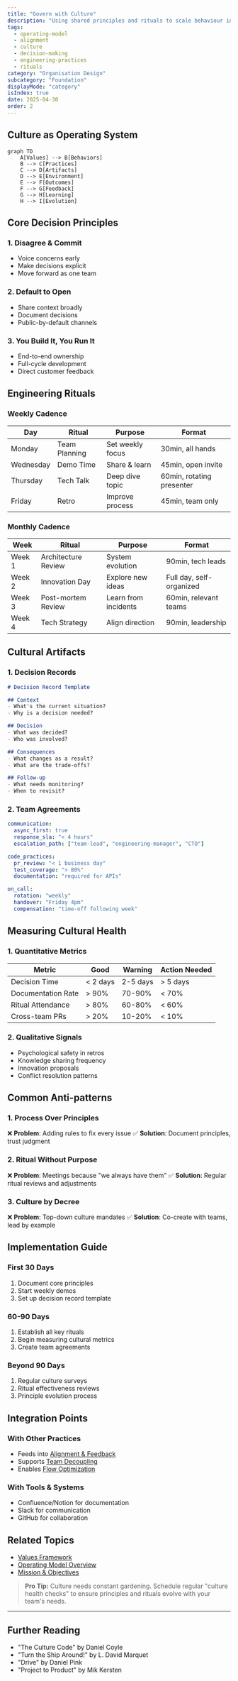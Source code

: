 ```yaml
---
title: "Govern with Culture"
description: "Using shared principles and rituals to scale behaviour instead of heavyweight processes."
tags:
  - operating-model
  - alignment
  - culture
  - decision-making
  - engineering-practices
  - rituals
category: "Organisation Design"
subcategory: "Foundation"
displayMode: "category"
isIndex: true
date: 2025-04-30
order: 2
---
```


## Culture as Operating System

```mermaid
graph TD
    A[Values] --> B[Behaviors]
    B --> C[Practices]
    C --> D[Artifacts]
    D --> E[Environment]
    E --> F[Outcomes]
    F --> G[Feedback]
    G --> H[Learning]
    H --> I[Evolution]
```

## Core Decision Principles

### 1. Disagree & Commit
- Voice concerns early
- Make decisions explicit
- Move forward as one team

### 2. Default to Open
- Share context broadly
- Document decisions
- Public-by-default channels

### 3. You Build It, You Run It
- End-to-end ownership
- Full-cycle development
- Direct customer feedback

## Engineering Rituals

### Weekly Cadence
| Day | Ritual | Purpose | Format |
|-----|---------|---------|---------|
| Monday | Team Planning | Set weekly focus | 30min, all hands |
| Wednesday | Demo Time | Share & learn | 45min, open invite |
| Thursday | Tech Talk | Deep dive topic | 60min, rotating presenter |
| Friday | Retro | Improve process | 45min, team only |

### Monthly Cadence
| Week | Ritual | Purpose | Format |
|------|---------|---------|---------|
| Week 1 | Architecture Review | System evolution | 90min, tech leads |
| Week 2 | Innovation Day | Explore new ideas | Full day, self-organized |
| Week 3 | Post-mortem Review | Learn from incidents | 60min, relevant teams |
| Week 4 | Tech Strategy | Align direction | 90min, leadership |

## Cultural Artifacts

### 1. Decision Records
```markdown
# Decision Record Template

## Context
- What's the current situation?
- Why is a decision needed?

## Decision
- What was decided?
- Who was involved?

## Consequences
- What changes as a result?
- What are the trade-offs?

## Follow-up
- What needs monitoring?
- When to revisit?
```

### 2. Team Agreements
```yaml
communication:
  async_first: true
  response_sla: "< 4 hours"
  escalation_path: ["team-lead", "engineering-manager", "CTO"]

code_practices:
  pr_review: "< 1 business day"
  test_coverage: "> 80%"
  documentation: "required for APIs"

on_call:
  rotation: "weekly"
  handover: "Friday 4pm"
  compensation: "time-off following week"
```

## Measuring Cultural Health

### 1. Quantitative Metrics
| Metric | Good | Warning | Action Needed |
|--------|------|---------|---------------|
| Decision Time | < 2 days | 2-5 days | > 5 days |
| Documentation Rate | > 90% | 70-90% | < 70% |
| Ritual Attendance | > 80% | 60-80% | < 60% |
| Cross-team PRs | > 20% | 10-20% | < 10% |

### 2. Qualitative Signals
- Psychological safety in retros
- Knowledge sharing frequency
- Innovation proposals
- Conflict resolution patterns

## Common Anti-patterns

### 1. Process Over Principles
❌ **Problem**: Adding rules to fix every issue
✅ **Solution**: Document principles, trust judgment

### 2. Ritual Without Purpose
❌ **Problem**: Meetings because "we always have them"
✅ **Solution**: Regular ritual reviews and adjustments

### 3. Culture by Decree
❌ **Problem**: Top-down culture mandates
✅ **Solution**: Co-create with teams, lead by example

## Implementation Guide

### First 30 Days
1. Document core principles
2. Start weekly demos
3. Set up decision record template

### 60-90 Days
1. Establish all key rituals
2. Begin measuring cultural metrics
3. Create team agreements

### Beyond 90 Days
1. Regular culture surveys
2. Ritual effectiveness reviews
3. Principle evolution process

## Integration Points

### With Other Practices
- Feeds into [Alignment & Feedback](../optimization/alignment-feedback)
- Supports [Team Decoupling](../advanced/decoupling_teams)
- Enables [Flow Optimization](../optimization/optimise-flow)

### With Tools & Systems
- Confluence/Notion for documentation
- Slack for communication
- GitHub for collaboration

## Related Topics
- [Values Framework](values)
- [Operating Model Overview](../operating-model-framework)
- [Mission & Objectives](../advanced/mission-objectives)

> **Pro Tip:** Culture needs constant gardening. Schedule regular "culture health checks" to ensure principles and rituals evolve with your team's needs.

---

## Further Reading
- "The Culture Code" by Daniel Coyle
- "Turn the Ship Around!" by L. David Marquet
- "Drive" by Daniel Pink
- "Project to Product" by Mik Kersten
